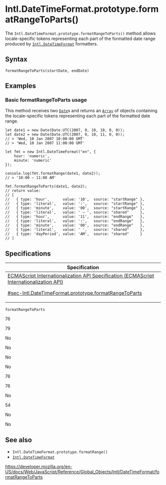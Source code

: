 # Intl.DateTimeFormat.prototype.formatRangeToParts()

The `Intl.DateTimeFormat.prototype.formatRangeToParts()` method allows locale-specific tokens representing each part of the formatted date range produced by [`Intl.DateTimeFormat`](../datetimeformat) formatters.

## Syntax

    formatRangeToParts(startDate, endDate)

## Examples

### Basic formatRangeToParts usage

This method receives two [`Date`](../../date)s and returns an [`Array`](../../array) of objects containing the locale-specific tokens representing each part of the formatted date range.

    let date1 = new Date(Date.UTC(2007, 0, 10, 10, 0, 0));
    let date2 = new Date(Date.UTC(2007, 0, 10, 11, 0, 0));
    // > 'Wed, 10 Jan 2007 10:00:00 GMT'
    // > 'Wed, 10 Jan 2007 11:00:00 GMT'

    let fmt = new Intl.DateTimeFormat("en", {
        hour: 'numeric',
        minute: 'numeric'
    });

    console.log(fmt.formatRange(date1, date2));
    // > '10:00 – 11:00 AM'

    fmt.formatRangeToParts(date1, date2);
    // return value:
    // [
    //   { type: 'hour',      value: '10',  source: "startRange" },
    //   { type: 'literal',   value: ':',   source: "startRange" },
    //   { type: 'minute',    value: '00',  source: "startRange" },
    //   { type: 'literal',   value: ' – ', source: "shared"     },
    //   { type: 'hour',      value: '11',  source: "endRange"   },
    //   { type: 'literal',   value: ':',   source: "endRange"   },
    //   { type: 'minute',    value: '00',  source: "endRange"   },
    //   { type: 'literal',   value: ' ',   source: "shared"     },
    //   { type: 'dayPeriod', value: 'AM',  source: "shared"     }
    // ]

## Specifications

<table>
<thead>
<tr class="header">
<th>Specification</th>
</tr>
</thead>
<tbody>
<tr class="odd">
<td>
<a href="https://tc39.es/ecma402/#sec-Intl.DateTimeFormat.prototype.formatRangeToParts">ECMAScript Internationalization API Specification (ECMAScript Internationalization API) 
<br/>

<span class="small">#sec-Intl.DateTimeFormat.prototype.formatRangeToParts</span>
</a>
</td>
</tr>
</tbody>
</table>

`formatRangeToParts`

76

79

No

No

No

No

76

76

No

54

No

No

## See also

-   <span class="page-not-created">`Intl.DateTimeFormat.prototype.formatRange()`</span>
-   [`Intl.DateTimeFormat`](../datetimeformat)

<a href="https://developer.mozilla.org/en-US/docs/Web/JavaScript/Reference/Global_Objects/Intl/DateTimeFormat/formatRangeToParts" class="_attribution-link">https://developer.mozilla.org/en-US/docs/Web/JavaScript/Reference/Global_Objects/Intl/DateTimeFormat/formatRangeToParts</a>

